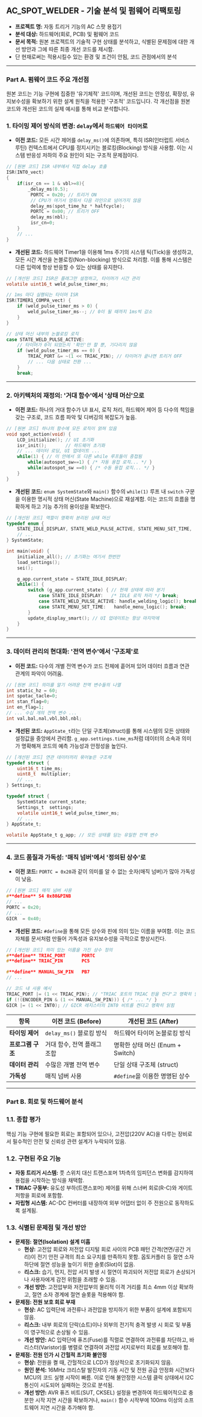 ## AC_SPOT_WELDER - 기술 분석 및 펌웨어 리팩토링

- **프로젝트 명:** 자동 트리거 기능의 AC 스팟 용접기
- **분석 대상:** 하드웨어(회로, PCB) 및 펌웨어 코드
- **문서 목적:** 원본 프로젝트의 기술적 구현 상태를 분석하고, 식별된 문제점에 대한 개선 방안과 그에 따른 최종 개선 코드를 제시함.
- 단 현재로써는 적용시킬수 있는 환경 및 조건이 안됨, 코드 관점에서의 분석

---

### **Part A. 펌웨어 코드 주요 개선점**

원본 코드는 기능 구현에 집중한 '유기체적' 코드이며, 개선된 코드는 안정성, 확장성, 유지보수성을 확보하기 위한 설계 원칙을 적용한 '구조적' 코드입니다. 각 개선점을 원본 코드와 개선된 코드의 실제 예시를 통해 비교 분석합니다.

### **1. 타이밍 제어 방식의 변경: `delay`에서 `하드웨어 타이머`로**

- **이전 코드:** 모든 시간 제어를 `delay_ms()`에 의존하며, 특히 ISR(인터럽트 서비스 루틴) 컨텍스트에서 CPU를 정지시키는 블로킹(Blocking) 방식을 사용함. 이는 시스템 반응성 저하의 주요 원인이 되는 구조적 문제점이다.

```c
// [원본 코드] ISR 내부에서 직접 delay 호출
ISR(INT0_vect)
{
    if(isr_cn == 1 & vbl>=8){
        _delay_ms(0.5);
         PORTC = 0x20; // 트리거 ON
         // CPU가 여기서 멈춰서 다음 라인으로 넘어가지 않음
         delay_ms(spot_time_hz * halfcycle); 
         PORTC = 0x00; // 트리거 OFF
         delay_ms(nbl);
         isr_cn=0;
    } 
    // ...
}
```

- **개선된 코드:** 하드웨어 Timer1을 이용해 1ms 주기의 시스템 틱(Tick)을 생성하고, 모든 시간 계산을 논블로킹(Non-blocking) 방식으로 처리함. 이를 통해 시스템은 다른 입력에 항상 반응할 수 있는 상태를 유지한다.

```c
// [개선된 코드] ISR은 플래그만 설정하고, 타이머가 시간 관리
volatile uint16_t weld_pulse_timer_ms;

// 1ms 마다 실행되는 타이머 ISR
ISR(TIMER1_COMPA_vect) {
    if (weld_pulse_timer_ms > 0) {
        weld_pulse_timer_ms--; // 0이 될 때까지 1ms씩 감소
    }
}

// 상태 머신 내부의 논블로킹 로직
case STATE_WELD_PULSE_ACTIVE:
    // 타이머가 0이 되었는지 '확인'만 할 뿐, 기다리지 않음
    if (weld_pulse_timer_ms == 0) {
        TRIAC_PORT &= ~(1 << TRIAC_PIN); // 타이머가 끝나면 트리거 OFF
        // ... 다음 상태로 전환 ...
    }
    break;
```

---

### **2. 아키텍처의 재정의: '거대 함수'에서 '상태 머신'으로**

- **이전 코드:** 하나의 거대 함수가 UI 표시, 로직 처리, 하드웨어 제어 등 다수의 책임을 갖는 구조로, 코드 흐름 파악 및 디버깅의 복잡도가 높음.

```c
// [원본 코드] 하나의 함수에 모든 로직이 얽혀 있음
void spot_action(void) {
    LCD_initialize(); // UI 초기화
    isr_init();       // 하드웨어 초기화
    // ... 데이터 로딩, UI 업데이트 ...
    while(1) { // 이 안에서 또 다른 while 루프들이 중첩됨
        while(autospot_sw==1) { /* 자동 용접 로직... */ }
        while(autospot_sw ==0) { /* 수동 용접 로직... */ }
    }
}
```

- **개선된 코드:** `enum SystemState`와 `main()` 함수의 `while(1)` 루프 내 `switch` 구문을 이용한 명시적 상태 머신(State Machine)으로 재설계함. 이는 코드의 흐름을 명확하게 하고 기능 추가의 용이성을 확보한다.

```c
// [개선된 코드] 역할이 명확히 분리된 상태 머신
typedef enum {
    STATE_IDLE_DISPLAY, STATE_WELD_PULSE_ACTIVE, STATE_MENU_SET_TIME,
    // ...
} SystemState;

int main(void) {
    initialize_all(); // 초기화는 여기서 한번만
    load_settings();
    sei();

    g_app.current_state = STATE_IDLE_DISPLAY;
    while(1) {
        switch (g_app.current_state) { // 현재 상태에 따라 분기
            case STATE_IDLE_DISPLAY:   /* IDLE 로직 처리 */ break;
            case STATE_WELD_PULSE_ACTIVE: handle_welding_logic(); break;
            case STATE_MENU_SET_TIME:   handle_menu_logic(); break;
        }
        update_display_smart(); // UI 업데이트는 항상 마지막에
    }
}
```

---

### **3. 데이터 관리의 현대화: '전역 변수'에서 '구조체'로**

- **이전 코드:** 다수의 개별 전역 변수가 코드 전체에 흩어져 있어 데이터 흐름과 연관 관계의 파악이 어려움.

```c
// [원본 코드] 의미를 알기 어려운 전역 변수들의 나열
int static_hz = 60;
int spotac_tacle=0;
int stan_flag=0;
int en_flag=1;
// ... 수십 개의 전역 변수 ...
int val,bal,nal,vbl,bbl,nbl;
```

- **개선된 코드:** `AppState_t`라는 단일 구조체(struct)를 통해 시스템의 모든 상태와 설정값을 중앙에서 관리함. `g_app.settings.time_ms`처럼 데이터의 소속과 의미가 명확해져 코드의 예측 가능성과 안정성을 높인다.

```c
// [개선된 코드] 연관 데이터끼리 묶어놓은 구조체
typedef struct {
    uint16_t time_ms;
    uint8_t  multiplier;
    // ...
} Settings_t;

typedef struct {
    SystemState current_state;
    Settings_t  settings;
    volatile uint16_t weld_pulse_timer_ms;
    // ...
} AppState_t;

volatile AppState_t g_app; // 모든 상태를 담는 유일한 전역 변수
```

---

### **4. 코드 품질과 가독성: '매직 넘버'에서 '정의된 상수'로**

- **이전 코드:** `PORTC = 0x20`과 같이 의미를 알 수 없는 숫자(매직 넘버)가 많아 가독성이 낮음.

```c
// [원본 코드] 매직 넘버 사용
#**define** S4 0x80&PINB
// ...
PORTC = 0x20;
// ...
GICR  = 0x40;
```

- **개선된 코드:** `#define`을 통해 모든 상수와 핀에 의미 있는 이름을 부여함. 이는 코드 자체를 문서처럼 만들어 가독성과 유지보수성을 극적으로 향상시킨다.

```c
// [개선된 코드] 의미 있는 이름을 가진 상수 정의
#**define** TRIAC_PORT      PORTC
#**define** TRIAC_PIN       PC5

#**define** MANUAL_SW_PIN   PB7
// ...

// 코드 내 사용 예시
TRIAC_PORT |= (1 << TRIAC_PIN); // "TRIAC 포트의 TRIAC 핀을 켠다"고 명확히 읽힘
if (!(ENCODER_PIN & (1 << MANUAL_SW_PIN))) { /* ... */ }
GICR |= (1 << INT0); // GICR 레지스터의 INT0 비트를 켠다고 명확히 읽힘
```

| 항목 | 이전 코드 (Before) | 개선된 코드 (After) |
| --- | --- | --- |
| **타이밍 제어** | `delay_ms()` 블로킹 방식 | 하드웨어 타이머 논블로킹 방식 |
| **프로그램 구조** | 거대 함수, 전역 플래그 조합 | 명확한 상태 머신 (Enum + Switch) |
| **데이터 관리** | 수많은 개별 전역 변수 | 단일 상태 구조체 (struct) |
| **가독성** | 매직 넘버 사용 | `#define`을 이용한 명명된 상수 |

---

### **Part B. 회로 및 하드웨어 분석**

### **1.1. 종합 평가**

핵심 기능 구현에 필요한 회로는 포함되어 있으나, 고전압(220V AC)을 다루는 장비로서 필수적인 안전 및 신뢰성 관련 설계가 누락되어 있음.

### **1.2. 구현된 주요 기능**

- **자동 트리거 시스템:** 풋 스위치 대신 트랜스포머 1차측의 임피던스 변화를 감지하여 용접을 시작하는 방식을 채택함.
- **TRIAC 구동부:** 유도성 부하(트랜스포머) 제어를 위해 스너버 회로(R-C)와 게이트 저항을 회로에 포함함.
- **자립형 시스템:** AC-DC 컨버터를 내장하여 외부 어댑터 없이 주 전원으로 동작하도록 설계됨.

### **1.3. 식별된 문제점 및 개선 방안**

- **문제점: 절연(Isolation) 설계 미흡**
    - **현상:** 고전압 회로와 저전압 디지털 회로 사이의 PCB 패턴 간격(연면/공간 거리)이 전기 안전 규격의 최소 요구치를 만족하지 못함. 옵토커플러 등 절연 소자 하단에 절연 성능을 높이기 위한 슬롯(Slot)이 없음.
    - **리스크:** 습기, 먼지, 전압 서지 발생 시 절연이 파괴되어 저전압 회로가 손상되거나 사용자에게 감전 위험을 초래할 수 있음.
    - **개선 방안:** 고전압부와 저전압부의 물리적 이격 거리를 최소 4mm 이상 확보하고, 절연 소자 경계에 절연 슬롯을 적용해야 함.
- **문제점: 전원 보호 회로 부재**
    - **현상:** AC 입력단에 과전류나 과전압을 방지하기 위한 부품이 설계에 포함되지 않음.
    - **리스크:** 내부 회로의 단락(쇼트)이나 외부의 전기적 충격 발생 시 회로 및 부품이 영구적으로 손상될 수 있음.
    - **개선 방안:** AC 입력단에 퓨즈(Fuse)를 직렬로 연결하여 과전류를 차단하고, 바리스터(Varistor)를 병렬로 연결하여 과전압 서지로부터 회로를 보호해야 함.
- **문제점: 전원 인가 시 간헐적 초기화 불안정**
    - **현상:** 전원을 켤 때, 간헐적으로 LCD가 정상적으로 초기화되지 않음.
    - **원인 분석:** 16MHz 크리스탈 발진자의 기동 시간 및 전원 공급 안정화 시간보다 MCU의 코드 실행 시작이 빠름. 이로 인해 불안정한 시스템 클럭 상태에서 I2C 통신이 시도되어 실패하는 것으로 분석됨.
    - **개선 방안:** AVR 퓨즈 비트(SUT, CKSEL) 설정을 변경하여 하드웨어적으로 충분한 시작 지연 시간을 확보하거나, `main()` 함수 시작부에 100ms 이상의 소프트웨어 지연 시간을 추가해야 함.
